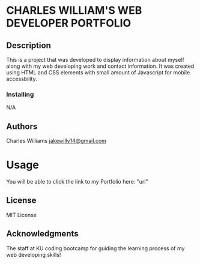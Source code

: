 # CHARLES WILLIAM'S WEB DEVELOPER PORTFOLIO

## Description

This is a project that was developed to display information about myself along with my web developing work and contact information.
It was created using HTML and CSS elements with small amount of Javascript for mobile accessbility. 

### Installing

N/A

## Authors

Charles Williams
jakewilly14@gmail.com

# Usage

You will be able to click the link to my Portfolio here:
   "url"

## License

MIT License

## Acknowledgments

The staff at KU coding bootcamp for guiding the learning process of my web developing skills!
